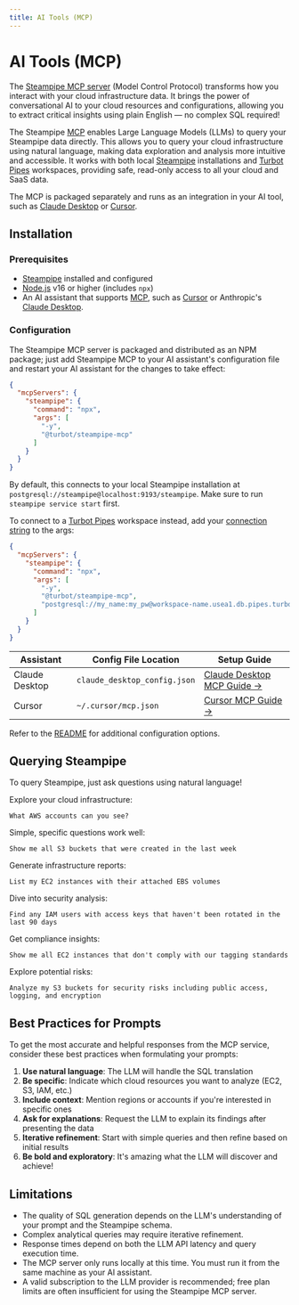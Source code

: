 ```yaml
---
title: AI Tools (MCP)
---
```


# AI Tools (MCP)

The [Steampipe MCP server](https://github.com/turbot/steampipe-mcp) (Model Control Protocol) transforms how you interact with your cloud infrastructure data.  It brings the power of conversational AI to your cloud resources and configurations, allowing you to extract critical insights using plain English — no complex SQL required!

The Steampipe [MCP](https://modelcontextprotocol.io/introduction) enables Large Language Models (LLMs) to query your Steampipe data directly. This allows you to query your cloud infrastructure using natural language, making data exploration and analysis more intuitive and accessible.  It works with both local [Steampipe](https://steampipe.io/downloads) installations and [Turbot Pipes](https://turbot.com/pipes) workspaces, providing safe, read-only access to all your cloud and SaaS data.

The MCP is packaged separately and runs as an integration in your AI tool, such as [Claude Desktop](https://claude.ai/download) or [Cursor](https://www.cursor.com/).

## Installation

### Prerequisites

- [Steampipe](https://steampipe.io/downloads) installed and configured
- [Node.js](https://nodejs.org/) v16 or higher (includes `npx`)
- An AI assistant that supports [MCP](https://modelcontextprotocol.io/introduction), such as [Cursor](https://www.cursor.com/) or Anthropic's [Claude Desktop](https://claude.ai/download).

### Configuration

The Steampipe MCP server is packaged and distributed as an NPM package; just add Steampipe MCP to your AI assistant's configuration file and restart your AI assistant for the changes to take effect:

```json
{
  "mcpServers": {
    "steampipe": {
      "command": "npx",
      "args": [
        "-y",
        "@turbot/steampipe-mcp"
      ]
    }
  }
}
```

By default, this connects to your local Steampipe installation at `postgresql://steampipe@localhost:9193/steampipe`. Make sure to run `steampipe service start` first.

To connect to a [Turbot Pipes](https://turbot.com/pipes) workspace instead, add your [connection string](https://turbot.com/pipes/docs/using/steampipe/developers#database) to the args:

```json
{
  "mcpServers": {
    "steampipe": {
      "command": "npx",
      "args": [
        "-y",
        "@turbot/steampipe-mcp",
        "postgresql://my_name:my_pw@workspace-name.usea1.db.pipes.turbot.com:9193/abc123"
      ]
    }
  }
}
```


| Assistant | Config File Location | Setup Guide |
|-----------|---------------------|-------------|
| Claude Desktop | `claude_desktop_config.json` | [Claude Desktop MCP Guide →](https://modelcontextprotocol.io/quickstart/user) |
| Cursor | `~/.cursor/mcp.json` | [Cursor MCP Guide →](https://docs.cursor.com/context/model-context-protocol) |

Refer to the [README](https://github.com/turbot/steampipe-mcp/blob/main/README.md) for additional configuration options.


## Querying Steampipe

To query Steampipe, just ask questions using natural language!

Explore your cloud infrastructure:
```
What AWS accounts can you see?
```

Simple, specific questions work well:
```
Show me all S3 buckets that were created in the last week
```

Generate infrastructure reports:
```
List my EC2 instances with their attached EBS volumes
```

Dive into security analysis:
```
Find any IAM users with access keys that haven't been rotated in the last 90 days
```

Get compliance insights:
```
Show me all EC2 instances that don't comply with our tagging standards
```

Explore potential risks:
```
Analyze my S3 buckets for security risks including public access, logging, and encryption
```

## Best Practices for Prompts

To get the most accurate and helpful responses from the MCP service, consider these best practices when formulating your prompts:

1. **Use natural language**: The LLM will handle the SQL translation
2. **Be specific**: Indicate which cloud resources you want to analyze (EC2, S3, IAM, etc.)
3. **Include context**: Mention regions or accounts if you're interested in specific ones
4. **Ask for explanations**: Request the LLM to explain its findings after presenting the data
5. **Iterative refinement**: Start with simple queries and then refine based on initial results
6. **Be bold and exploratory**:  It's amazing what the LLM will discover and achieve!

## Limitations

- The quality of SQL generation depends on the LLM's understanding of your prompt and the Steampipe schema.
- Complex analytical queries may require iterative refinement.
- Response times depend on both the LLM API latency and query execution time.
- The MCP server only runs locally at this time.  You must run it from the same machine as your AI assistant.
- A valid subscription to the LLM provider is recommended; free plan limits are often insufficient for using the Steampipe MCP server.